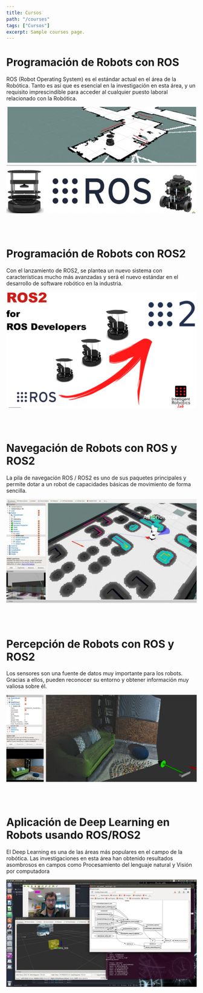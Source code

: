 ```yaml
---
title: Cursos
path: "/courses"
tags: ["Cursos"]
excerpt: Sample courses page.
---
```


# Programación de Robots con ROS

ROS (Robot Operating System) es el estándar actual en el área de la Robótica. Tanto es así que es esencial en la investigación en esta área, y un requisito imprescindible para acceder al cualquier puesto laboral relacionado con la Robótica.

[![Image](../posts/ros/ros.jpg)](/ros)

<br><br>

# Programación de Robots con ROS2

Con el lanzamiento de ROS2, se plantea un nuevo sistema con características mucho más avanzadas y será el nuevo estándar en el desarrollo de software robótico en la industria.

[![Image](../posts/ros2/ros2_link.png)](/ros2)

<br><br>

# Navegación de Robots con ROS y ROS2

La pila de navegación ROS / ROS2 es uno de sus paquetes principales y permite dotar a un robot de capacidades básicas de movimiento de forma sencilla.

[![Image](../posts/navigation/navigation.jpg)](/navigation)

<br><br>

# Percepción de Robots con ROS y ROS2

Los sensores son una fuente de datos muy importante para los robots. Gracias a ellos, pueden reconocer su entorno y obtener información muy valiosa sobre él.

[![Image](../posts/perception/perception.png)](/perception)

<br><br>

# Aplicación de Deep Learning en Robots usando ROS/ROS2

El Deep Learning es una de las áreas más populares en el campo de la robótica. Las investigaciones en esta área han obtenido resultados asombrosos en campos como Procesamiento del lenguaje natural y Visión por computadora

[![Image](../posts/deep_learning/deep_learning.jpeg)](/deep_learning)

<br><br>
